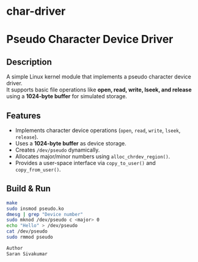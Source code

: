 # char-driver
# Pseudo Character Device Driver

## Description
A simple Linux kernel module that implements a pseudo character device driver.  
It supports basic file operations like **open, read, write, lseek, and release**  
using a **1024-byte buffer** for simulated storage.

## Features
- Implements character device operations (`open`, `read`, `write`, `lseek`, `release`).
- Uses a **1024-byte buffer** as device storage.
- Creates `/dev/pseudo` dynamically.
- Allocates major/minor numbers using `alloc_chrdev_region()`.
- Provides a user-space interface via `copy_to_user()` and `copy_from_user()`.

## Build & Run
```bash
make
sudo insmod pseudo.ko
dmesg | grep "Device number"
sudo mknod /dev/pseudo c <major> 0
echo "Hello" > /dev/pseudo
cat /dev/pseudo
sudo rmmod pseudo

Author
Saran Sivakumar
